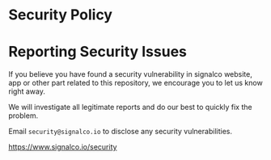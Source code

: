 # Security Policy

# Reporting Security Issues

If you believe you have found a security vulnerability in signalco website, app or other part related to this repository, we encourage you to let us know right away.

We will investigate all legitimate reports and do our best to quickly fix the problem.

Email `security@signalco.io` to disclose any security vulnerabilities.

https://www.signalco.io/security
